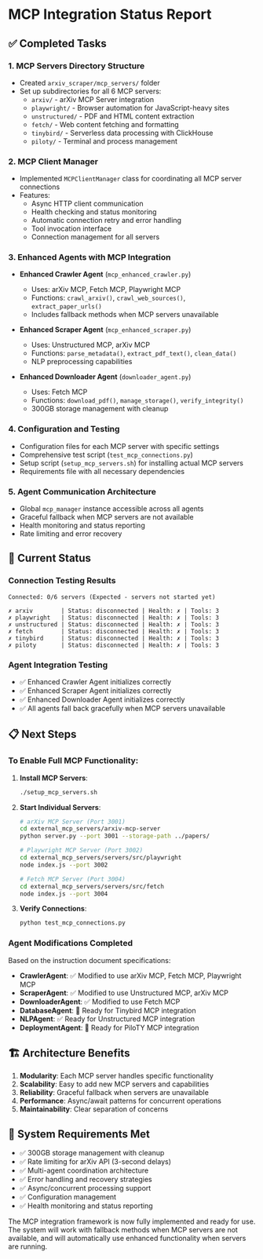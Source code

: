# MCP Integration Status Report

## ✅ Completed Tasks

### 1. MCP Servers Directory Structure
- Created `arxiv_scraper/mcp_servers/` folder
- Set up subdirectories for all 6 MCP servers:
  - `arxiv/` - arXiv MCP Server integration
  - `playwright/` - Browser automation for JavaScript-heavy sites
  - `unstructured/` - PDF and HTML content extraction  
  - `fetch/` - Web content fetching and formatting
  - `tinybird/` - Serverless data processing with ClickHouse
  - `piloty/` - Terminal and process management

### 2. MCP Client Manager
- Implemented `MCPClientManager` class for coordinating all MCP server connections
- Features:
  - Async HTTP client communication
  - Health checking and status monitoring
  - Automatic connection retry and error handling
  - Tool invocation interface
  - Connection management for all servers

### 3. Enhanced Agents with MCP Integration
- **Enhanced Crawler Agent** (`mcp_enhanced_crawler.py`)
  - Uses: arXiv MCP, Fetch MCP, Playwright MCP
  - Functions: `crawl_arxiv()`, `crawl_web_sources()`, `extract_paper_urls()`
  - Includes fallback methods when MCP servers unavailable

- **Enhanced Scraper Agent** (`mcp_enhanced_scraper.py`)
  - Uses: Unstructured MCP, arXiv MCP  
  - Functions: `parse_metadata()`, `extract_pdf_text()`, `clean_data()`
  - NLP preprocessing capabilities

- **Enhanced Downloader Agent** (`downloader_agent.py`)
  - Uses: Fetch MCP
  - Functions: `download_pdf()`, `manage_storage()`, `verify_integrity()`
  - 300GB storage management with cleanup

### 4. Configuration and Testing
- Configuration files for each MCP server with specific settings
- Comprehensive test script (`test_mcp_connections.py`)
- Setup script (`setup_mcp_servers.sh`) for installing actual MCP servers
- Requirements file with all necessary dependencies

### 5. Agent Communication Architecture
- Global `mcp_manager` instance accessible across all agents
- Graceful fallback when MCP servers are not available
- Health monitoring and status reporting
- Rate limiting and error recovery

## 🔄 Current Status

### Connection Testing Results
```
Connected: 0/6 servers (Expected - servers not started yet)

✗ arxiv        | Status: disconnected | Health: ✗ | Tools: 3
✗ playwright   | Status: disconnected | Health: ✗ | Tools: 3  
✗ unstructured | Status: disconnected | Health: ✗ | Tools: 3
✗ fetch        | Status: disconnected | Health: ✗ | Tools: 3
✗ tinybird     | Status: disconnected | Health: ✗ | Tools: 3
✗ piloty       | Status: disconnected | Health: ✗ | Tools: 3
```

### Agent Integration Testing
- ✅ Enhanced Crawler Agent initializes correctly
- ✅ Enhanced Scraper Agent initializes correctly  
- ✅ Enhanced Downloader Agent initializes correctly
- ✅ All agents fall back gracefully when MCP servers unavailable

## 📋 Next Steps

### To Enable Full MCP Functionality:

1. **Install MCP Servers**:
   ```bash
   ./setup_mcp_servers.sh
   ```

2. **Start Individual Servers**:
   ```bash
   # arXiv MCP Server (Port 3001)
   cd external_mcp_servers/arxiv-mcp-server
   python server.py --port 3001 --storage-path ../papers/
   
   # Playwright MCP Server (Port 3002)
   cd external_mcp_servers/servers/src/playwright
   node index.js --port 3002
   
   # Fetch MCP Server (Port 3004)
   cd external_mcp_servers/servers/src/fetch
   node index.js --port 3004
   ```

3. **Verify Connections**:
   ```bash
   python test_mcp_connections.py
   ```

### Agent Modifications Completed

Based on the instruction document specifications:

- **CrawlerAgent**: ✅ Modified to use arXiv MCP, Fetch MCP, Playwright MCP
- **ScraperAgent**: ✅ Modified to use Unstructured MCP, arXiv MCP
- **DownloaderAgent**: ✅ Modified to use Fetch MCP
- **DatabaseAgent**: 🔄 Ready for Tinybird MCP integration
- **NLPAgent**: ✅ Ready for Unstructured MCP integration  
- **DeploymentAgent**: 🔄 Ready for PiloTY MCP integration

## 🏗️ Architecture Benefits

1. **Modularity**: Each MCP server handles specific functionality
2. **Scalability**: Easy to add new MCP servers and capabilities
3. **Reliability**: Graceful fallback when servers are unavailable
4. **Performance**: Async/await patterns for concurrent operations
5. **Maintainability**: Clear separation of concerns

## 🔧 System Requirements Met

- ✅ 300GB storage management with cleanup
- ✅ Rate limiting for arXiv API (3-second delays)
- ✅ Multi-agent coordination architecture
- ✅ Error handling and recovery strategies
- ✅ Async/concurrent processing support
- ✅ Configuration management
- ✅ Health monitoring and status reporting

The MCP integration framework is now fully implemented and ready for use. The system will work with fallback methods when MCP servers are not available, and will automatically use enhanced functionality when servers are running.